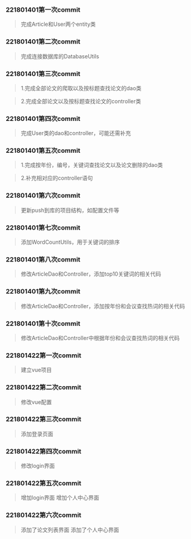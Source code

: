 ### 221801401第一次commit
> 完成Article和User两个entity类

### 221801401第二次commit
> 完成连接数据库的DatabaseUtils

### 221801401第三次commit
> 1.完成全部论文的爬取以及按标题查找论文的dao类

> 2.完成全部论文以及按标题查找论文的controller类

### 221801401第四次commit
> 完成User类的dao和controller，可能还需补充

### 221801401第五次commit
> 1.完成按年份，编号，关键词查找论文以及论文删除的dao类

> 2.补充相对应的controller语句

### 221801401第六次commit
> 更新push到库的项目结构，如配置文件等

### 221801401第七次commit
> 添加WordCountUtils，用于关键词的排序

### 221801401第八次commit
> 修改ArticleDao和Controller，添加top10关键词的相关代码

### 221801401第九次commit
> 修改ArticleDao和Controller，添加按年份和会议查找热词的相关代码

### 221801401第十次commit
> 修改ArticleDao和Controller中根据年份和会议查找热词的相关代码

### 221801422第一次commit
>建立vue项目

### 221801422第二次commit
>修改vue配置

### 221801422第三次commit
>添加登录页面

### 221801422第四次commit
>修改login界面

### 221801422第五次commit
>增加login界面 增加个人中心界面

### 221801422第六次commit
>添加了论文列表界面 添加了个人中心界面
